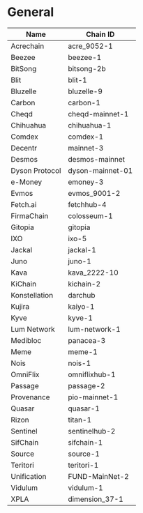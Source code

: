 # General

| Name           | Chain ID         |
| -------------- | ---------------- |
| Acrechain      | acre\_9052-1     |
| Beezee         | beezee-1         |
| BitSong        | bitsong-2b       |
| Blit           | blit-1           |
| Bluzelle       | bluzelle-9       |
| Carbon         | carbon-1         |
| Cheqd          | cheqd-mainnet-1  |
| Chihuahua      | chihuahua-1      |
| Comdex         | comdex-1         |
| Decentr        | mainnet-3        |
| Desmos         | desmos-mainnet   |
| Dyson Protocol | dyson-mainnet-01 |
| e-Money        | emoney-3         |
| Evmos          | evmos\_9001-2    |
| Fetch.ai       | fetchhub-4       |
| FirmaChain     | colosseum-1      |
| Gitopia        | gitopia          |
| IXO            | ixo-5            |
| Jackal         | jackal-1         |
| Juno           | juno-1           |
| Kava           | kava\_2222-10    |
| KiChain        | kichain-2        |
| Konstellation  | darchub          |
| Kujira         | kaiyo-1          |
| Kyve           | kyve-1           |
| Lum Network    | lum-network-1    |
| Medibloc       | panacea-3        |
| Meme           | meme-1           |
| Nois           | nois-1           |
| OmniFlix       | omniflixhub-1    |
| Passage        | passage-2        |
| Provenance     | pio-mainnet-1    |
| Quasar         | quasar-1         |
| Rizon          | titan-1          |
| Sentinel       | sentinelhub-2    |
| SifChain       | sifchain-1       |
| Source         | source-1         |
| Teritori       | teritori-1       |
| Unification    | FUND-MainNet-2   |
| Vidulum        | vidulum-1        |
| XPLA           | dimension\_37-1  |
